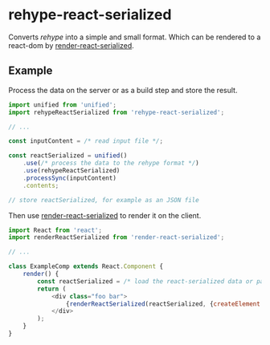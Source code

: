 # rehype-react-serialized

Converts *rehype* into a simple and small format. Which can be rendered to a react-dom by
[render-react-serialized](https://www.npmjs.com/package/render-react-serialized).

## Example

Process the data on the server or as a build step and store the result.

```javascript
import unified from 'unified';
import rehypeReactSerialized from 'rehype-react-serialized';

// ...

const inputContent = /* read input file */;

const reactSerialized = unified()
	.use(/* process the data to the rehype format */)
	.use(rehypeReactSerialized)
	.processSync(inputContent)
	.contents;

// store reactSerialized, for example as an JSON file
```

Then use [render-react-serialized](https://www.npmjs.com/package/render-react-serialized)
to render it on the client.

```javascript
import React from 'react';
import renderReactSerialized from 'render-react-serialized';

// ...

class ExampleComp extends React.Component {
	render() {
		const reactSerialized = /* load the react-serialized data or pass it in as prop */;
		return (
			<div class="foo bar">
				{renderReactSerialized(reactSerialized, {createElement: React.createElement})}
			</div>
		);
	}
}
```

